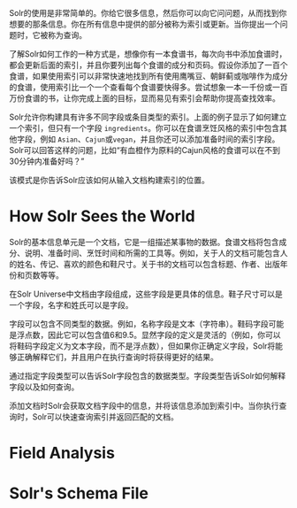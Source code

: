 Solr的使用是非常简单的。你给它很多信息，然后你可以向它问问题，从而找到你想要的那条信息。你在所有信息中提供的部分被称为索引或更新。当你提出一个问题时，它被称为查询。

了解Solr如何工作的一种方式是，想像你有一本食谱书，每次向书中添加食谱时，都会更新后面的索引，并且你要列出每个食谱的成分和页码。假设你添加了一百个食谱，如果使用索引可以非常快速地找到所有使用鹰嘴豆、朝鲜蓟或咖啡作为成分的食谱，使用索引比一个一个查看每个食谱要快得多。尝试想象一本一千份或一百万份食谱的书，让你完成上面的目标，显而易见有索引会帮助你提高查找效率。

Solr允许你构建具有许多不同字段或条目类型的索引。上面的例子显示了如何建立一个索引，但只有一个字段 `ingredients`。你可以在食谱烹饪风格的索引中包含其他字段，例如 `Asian`、`Cajun`或`vegan`，并且你还可以添加准备时间的索引字段。Solr可以回答这样的问题，比如“有血橙作为原料的Cajun风格的食谱可以在不到30分钟内准备好吗？”

该模式是你告诉Solr应该如何从输入文档构建索引的位置。

# How Solr Sees the World

Solr的基本信息单元是一个文档，它是一组描述某事物的数据。食谱文档将包含成分、说明、准备时间、烹饪时间和所需的工具等。例如，关于人的文档可能包含人的姓名、传记、喜欢的颜色和鞋尺寸。关于书的文档可以包含标题、作者、出版年份和页数等等。

在Solr Universe中文档由字段组成，这些字段是更具体的信息。鞋子尺寸可以是一个字段，名字和姓氏可以是字段。

字段可以包含不同类型的数据。例如，名称字段是文本（字符串）。鞋码字段可能是浮点数，因此它可以包含值6和9.5。显然字段的定义是灵活的（例如，你可以将鞋码字段定义为文本字段，而不是浮点数），但如果你正确定义字段，Solr将能够正确解释它们，并且用户在执行查询时将获得更好的结果。

通过指定字段类型可以告诉Solr字段包含的数据类型。字段类型告诉Solr如何解释字段以及如何查询。

添加文档时Solr会获取文档字段中的信息，并将该信息添加到索引中。当你执行查询时，Solr可以快速查询索引并返回匹配的文档。

# Field Analysis



# Solr's Schema File
